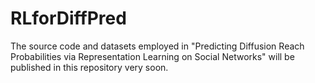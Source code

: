 # RLforDiffPred
The source code and datasets employed in "Predicting Diffusion Reach Probabilities via Representation Learning on Social Networks" will be published in this repository very soon.
